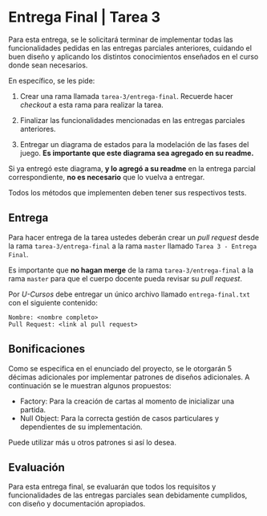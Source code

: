 # Entrega Final | Tarea 3

Para esta entrega, se le solicitará terminar de implementar todas las funcionalidades pedidas en
las entregas parciales anteriores, cuidando el buen diseño y aplicando los distintos conocimientos
enseñados en el curso donde sean necesarios.

En específico, se les pide:

1. Crear una rama llamada ``tarea-3/entrega-final``. Recuerde hacer *checkout* a esta rama 
    para realizar la tarea.

2. Finalizar las funcionalidades mencionadas en las entregas parciales anteriores.

3. Entregar un diagrama de estados para la modelación de las fases del juego.
    **Es importante que este diagrama sea agregado en su readme.**

Si ya entregó este diagrama, **y lo agregó a su readme** en la entrega parcial correspondiente,
**no es necesario** que lo vuelva a entregar.

Todos los métodos que implementen deben tener sus respectivos tests.

## Entrega

Para hacer entrega de la tarea ustedes deberán crear un *pull request* desde la rama
``tarea-3/entrega-final`` a la rama ``master`` llamado ``Tarea 3 - Entrega Final``.

Es importante que **no hagan merge** de la rama ``tarea-3/entrega-final`` a la rama ``master``
para que el cuerpo docente pueda revisar su *pull request*.

Por *U-Cursos* debe entregar un único archivo llamado ``entrega-final.txt`` con el siguiente 
contenido:

```
Nombre: <nombre completo>
Pull Request: <link al pull request>
```

## Bonificaciones

Como se especifica en el enunciado del proyecto, se le otorgarán 5 décimas adicionales por
implementar patrones de diseños adicionales. A continuación se le muestran algunos propuestos:

- Factory: Para la creación de cartas al momento de inicializar una partida.
- Null Object: Para la correcta gestión de casos particulares y dependientes de su implementación.

Puede utilizar más u otros patrones si así lo desea.

## Evaluación

Para esta entrega final, se evaluarán que todos los requisitos y funcionalidades de las entregas
parciales sean debidamente cumplidos, con diseño y documentación apropiados.